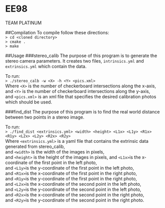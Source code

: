 # EE98
TEAM PLATINUM

##Compilation
To compile follow these directions:  
`> cd <cloned directory>`  
`> cmake .`  
`> make`

##Usage
###stereo_calib
The purpose of this program is to generate the stereo camera parameters. It
creates two files, `intrinsics.yml` and `extrinsics.yml` which contain the
data.

To run:  
`> ./stereo_calb -w <X> -h <Y> <pics.xml>`  
Where `<X>` is the number of checkerboard intersections along the x-axis,  
and `<Y>` is the number of checkerboard intersections along the y-axis,  
and `<pics.xml>` is an xml file that specifies the desired calibration photos
which should be used.

###find_dist
The purpose of this program is to find the real world distance between two
points in a stereo image.

To run:  
`> ./find_dist <extrinsics.yml> <width> <height> <L1x> <L1y> <R1x> <R1y> <L2x> <L2y> <R2x> <R2y>`  
Where `<extrinsics.yml>` is a yaml file that contains the extrinsic data
generated from stereo_calib,  
and `<width>` is the width of the images in pixels,  
and `<height>` is the height of the images in pixels,
and `<L1x>`is the x-coordinate of the first point in the left photo,  
and `<L1y>`is the y-coordinate of the first point in the left photo,  
and `<R1x>`is the x-coordinate of the first point in the right photo,  
and `<R1y>`is the y-coordinate of the first point in the right photo,  
and `<L2x>`is the x-coordinate of the second point in the left photo,  
and `<L2y>`is the y-coordinate of the second point in the left photo,  
and `<R2x>`is the x-coordinate of the second point in the right photo,  
and `<R2y>`is the y-coordinate of the second point in the right photo.

